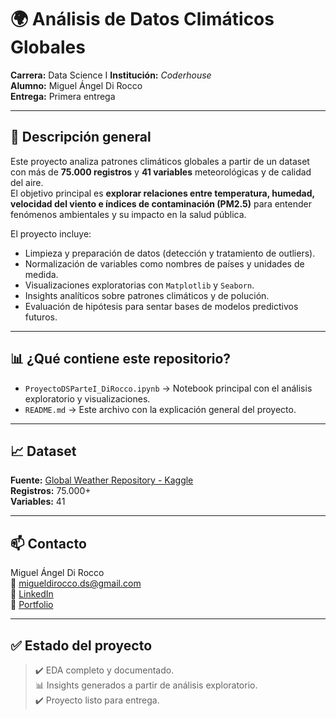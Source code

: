 # 🌍 Análisis de Datos Climáticos Globales  

**Carrera:** Data Science I
**Institución:** *Coderhouse*  
**Alumno:** Miguel Ángel Di Rocco  
**Entrega:** Primera entrega 

---

## 📌 Descripción general

Este proyecto analiza patrones climáticos globales a partir de un dataset con más de **75.000 registros** y **41 variables** meteorológicas y de calidad del aire.  
El objetivo principal es **explorar relaciones entre temperatura, humedad, velocidad del viento e índices de contaminación (PM2.5)** para entender fenómenos ambientales y su impacto en la salud pública.  

El proyecto incluye:  
- Limpieza y preparación de datos (detección y tratamiento de outliers).  
- Normalización de variables como nombres de países y unidades de medida.  
- Visualizaciones exploratorias con `Matplotlib` y `Seaborn`.  
- Insights analíticos sobre patrones climáticos y de polución.  
- Evaluación de hipótesis para sentar bases de modelos predictivos futuros.  

---

## 📊 ¿Qué contiene este repositorio?

- `ProyectoDSParteI_DiRocco.ipynb` → Notebook principal con el análisis exploratorio y visualizaciones.  
- `README.md` → Este archivo con la explicación general del proyecto.  

---

## 📈 Dataset

**Fuente:** [Global Weather Repository - Kaggle](https://www.kaggle.com/datasets/nelgiriyewithana/global-weather-repository)  
**Registros:** 75.000+  
**Variables:** 41  

---

## 📫 Contacto  

Miguel Ángel Di Rocco  
📧 migueldirocco.ds@gmail.com  
🔗 [LinkedIn](https://www.linkedin.com/in/miguelangeldirocco/)  
📁 [Portfolio](https://github.com/MiguelAngelDiRocco)  

---

## ✅ Estado del proyecto

> ✔️ EDA completo y documentado.  
> 📊 Insights generados a partir de análisis exploratorio.  
> ✔️ Proyecto listo para entrega.  
